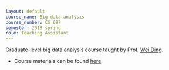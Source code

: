```yaml
---
layout: default
course_name: Big data analysis 
course_number: CS 697
semester: 2018 spring 
role: Teaching Assistant
---
```

Graduate-level big data analysis course taught by Prof. [Wei Ding](https://www.cs.umb.edu/~ding). 
- Course materials can be found [here](https://www.cs.umb.edu/~ding/history/480_697_fall_2016/). 
